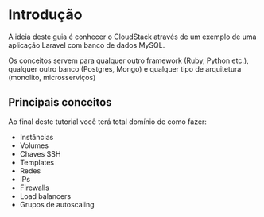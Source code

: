 # Introdução

A ideia deste guia é conhecer o CloudStack através de um exemplo de uma aplicação Laravel com banco de dados MySQL.

Os conceitos servem para qualquer outro framework (Ruby, Python etc.), qualquer outro banco (Postgres, Mongo) e qualquer tipo de arquitetura (monolito, microsserviços)

## Principais conceitos

Ao final deste tutorial você terá total domínio de como fazer:

- Instâncias
- Volumes
- Chaves SSH
- Templates
- Redes
- IPs
- Firewalls
- Load balancers
- Grupos de autoscaling

<!-- ## Vantagens do CloudStack

### Open Source

O CloudStack é um projeto __100% open source__ da _Apache Foundation_, eliminando assim a dependência de cloud providers e do uso de ferramentas proprietárias que implicam em _alto lockin_ e _forte acomplamento_ entre aplicações e infraestrutura.

### Custos

Para as empresas do grupo, a estimativa de economia de custos é de:

- Redução de __61%__ [^1] a __47%__ [^2] sobre equivalente AWS (Ice Lake) em Ohio, 1 Year Reserved No Upfront, sem impostos.

- Redução de __74%__ [^1] a __67%__ [^2] sobre equivalente AWS (Ice Lake) em South America, 1 Year Reserved No Upfront, sem impostos.

- Redução de __50%__ de storage sobre AWS (gp3) Ohio e __73%__ sobre South America

- Redução de __84%__ de banda sobre Ohio e __93%__ sobre South America

[^1]: Referência: AWS 64 cores/128 GB RAM, CloudStack 64 cores/256 GB RAM.
[^2]: Referência: 64 cores/512 GB RAM. -->